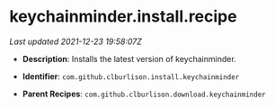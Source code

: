 # keychainminder.install.recipe

_Last updated 2021-12-23 19:58:07Z_

- **Description**: Installs the latest version of keychainminder.

- **Identifier**: `com.github.clburlison.install.keychainminder`

- **Parent Recipes**: `com.github.clburlison.download.keychainminder`